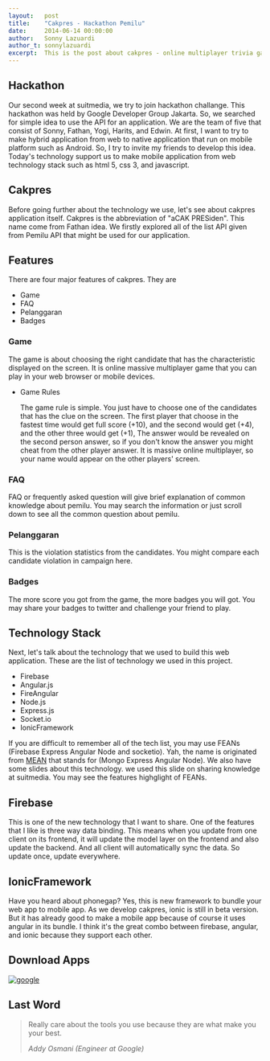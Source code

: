 ```yaml
---
layout:   post
title:    "Cakpres - Hackathon Pemilu"
date:     2014-06-14 00:00:00
author:   Sonny Lazuardi
author_t: sonnylazuardi
excerpt:  This is the post about cakpres - online multiplayer trivia game
---
```


## Hackathon

Our second week at suitmedia, we try to join hackathon challange. This hackathon was held by Google Developer Group Jakarta. So, we searched for simple idea to use the API for an application. We are the team of five that consist of Sonny, Fathan, Yogi, Harits, and Edwin. At first, I want to try to make hybrid application from web to native application that run on mobile platform such as Android. So, I try to invite my friends to develop this idea. Today's technology support us to make mobile application from web technology stack such as html 5, css 3, and javascript.

## Cakpres

Before going further about the technology we use, let's see about cakpres application itself. Cakpres is the abbreviation of "aCAK PRESiden". This name come from Fathan idea. We firstly explored all of the list API given from Pemilu API that might be used for our application.

## Features

There are four major features of cakpres. They are 

- Game
- FAQ
- Pelanggaran
- Badges

### Game

The game is about choosing the right candidate that has the characteristic displayed on the screen. It is online massive multiplayer game that you can play in your web browser or mobile devices.

- Game Rules

	The game rule is simple. You just have to choose one of the candidates that has the clue on the screen. The first player that choose in the fastest time would get full score (+10), and the second would get (+4), and the other three would get (+1), The answer would be revealed on the second person answer, so if you don't know the answer you might cheat from the other player answer. It is massive online multiplayer, so your name would appear on the other players' screen.

### FAQ

FAQ or frequently asked question will give brief explanation of common knowledge about pemilu. You may search the information or just scroll down to see all the common question about pemilu. 

### Pelanggaran

This is the violation statistics from the candidates. You might compare each candidate violation in campaign here.

### Badges

The more score you got from the game, the more badges you will got. You may share your badges to twitter and challenge your friend to play.

<script async class="speakerdeck-embed" data-id="1b1a9f40e638013142215a41fb57398d" data-ratio="1.77777777777778" src="http://speakerdeck.com/assets/embed.js"></script>

## Technology Stack

Next, let's talk about the technology that we used to build this web application. These are the list of technology we used in this project.

- Firebase
- Angular.js
- FireAngular
- Node.js
- Express.js
- Socket.io
- IonicFramework

If you are difficult to remember all of the tech list, you may use FEANs (Firebase Express Angular Node and socketio). Yah, the name is originated from [MEAN](http://mean.io/) that stands for (Mongo Express Angular Node). We also have some slides about this technology. we used this slide on sharing knowledge at suitmedia. You may see the features highglight of FEANs.

<script async class="speakerdeck-embed" data-id="7d779490e258013120e156f45b27b54c" data-ratio="1.77777777777778" src="http://speakerdeck.com/assets/embed.js"></script>

## Firebase

This is one of the new technology that I want to share. One of the features that I like is three way data binding. This means when you update from one client on its frontend, it will update the model layer on the frontend and also update the backend. And all client will automatically sync the data. So update once, update everywhere.

## IonicFramework

Have you heard about phonegap? Yes, this is new framework to bundle your web app to mobile app. As we develop cakpres, ionic is still in beta version. But it has already good to make a mobile app because of course it uses angular in its bundle. I think it's the great combo between firebase, angular, and ionic because they support each other.

## Download Apps

[![google](http://www.icitizen.com/smTemplate/img/google-play-badge.png)](https://play.google.com/store/apps/details?id=com.suitmedia.cakpres)

## Last Word

> Really care about the tools you use because they are what make you your best.
> 
> *Addy Osmani (Engineer at Google)*



[jekyll]:    http://jekyllrb.com
[gh-pages]:  https://pages.github.com/